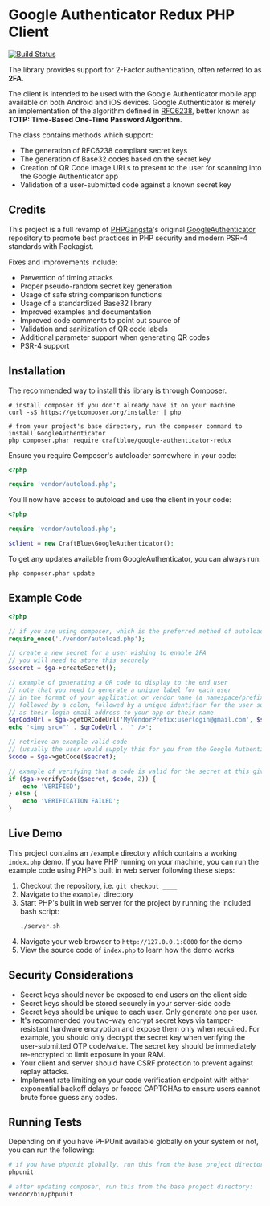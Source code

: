 # Google Authenticator Redux PHP Client #

[![Build Status](https://travis-ci.org/CraftBlue/GoogleAuthenticatorRedux.png?branch=master)](https://travis-ci.org/CraftBlue/GoogleAuthenticatorRedux)

The library provides support for 2-Factor authentication, often referred to as **2FA**.

The client is intended to be used with the Google Authenticator mobile app
available on both Android and iOS devices. Google Authenticator is merely an implementation of 
the algorithm defined in [RFC6238](http://tools.ietf.org/html/rfc6238), better known as
**TOTP: Time-Based One-Time Password Algorithm**. 

The class contains methods which support:
 
 * The generation of RFC6238 compliant secret keys
 * The generation of Base32 codes based on the secret key
 * Creation of QR Code image URLs to present to the user for scanning into the Google Authenticator app
 * Validation of a user-submitted code against a known secret key

## Credits ##

This project is a full revamp of [PHPGangsta](http://www.phpgangsta.de/)'s original [GoogleAuthenticator](https://github.com/PHPGangsta/GoogleAuthenticator) repository
to promote best practices in PHP security and modern PSR-4 standards with Packagist.

Fixes and improvements include:

* Prevention of timing attacks
* Proper pseudo-random secret key generation
* Usage of safe string comparison functions
* Usage of a standardized Base32 library
* Improved examples and documentation
* Improved code comments to point out source of 
* Validation and sanitization of QR code labels
* Additional parameter support when generating QR codes 
* PSR-4 support

## Installation ##

The recommended way to install this library is through Composer.

```
# install composer if you don't already have it on your machine
curl -sS https://getcomposer.org/installer | php

# from your project's base directory, run the composer command to install GoogleAuthenticator
php composer.phar require craftblue/google-authenticator-redux
```

Ensure you require Composer's autoloader somewhere in your code:
```php
<?php

require 'vendor/autoload.php';
```

You'll now have access to autoload and use the client in your code:

```php
<?php

require 'vendor/autoload.php';

$client = new CraftBlue\GoogleAuthenticator();
```


To get any updates available from GoogleAuthenticator, you can always run:

```
php composer.phar update
```

## Example Code ##

```php
<?php

// if you are using composer, which is the preferred method of autoloading 
require_once('./vendor/autoload.php');

// create a new secret for a user wishing to enable 2FA
// you will need to store this securely
$secret = $ga->createSecret();

// example of generating a QR code to display to the end user 
// note that you need to generate a unique label for each user
// in the format of your application or vendor name (a namespace/prefix)
// followed by a colon, followed by a unique identifier for the user such
// as their login email address to your app or their name
$qrCodeUrl = $ga->getQRCodeUrl('MyVendorPrefix:userlogin@gmail.com', $secret);
echo '<img src="' . $qrCodeUrl . '" />';

// retrieve an example valid code
// (usually the user would supply this for you from the Google Authenticator app) 
$code = $ga->getCode($secret);

// example of verifying that a code is valid for the secret at this given time 
if ($ga->verifyCode($secret, $code, 2)) {
    echo 'VERIFIED';
} else {
    echo 'VERIFICATION FAILED';
}
```

## Live Demo ##

This project contains an `/example` directory which contains a working `index.php` demo. 
If you have PHP running on your machine, you can run the example code using
PHP's built in web server following these steps:

1. Checkout the repository, i.e. `git checkout ____`
1. Navigate to the `example/` directory
1. Start PHP's built in web server for the project by running the included bash script:  
   ```bash
   ./server.sh
   ```
1. Navigate your web browser to `http://127.0.0.1:8000` for the demo
1. View the source code of `index.php` to learn how the demo works

## Security Considerations ##

* Secret keys should never be exposed to end users on the client side
* Secret keys should be stored securely in your server-side code
* Secret keys should be unique to each user. Only generate one per user.
* It's recommended you two-way encrypt secret keys via tamper-resistant hardware encryption and 
expose them only when required. For example, you should only decrypt the secret key
when verifying the user-submitted OTP code/value. The secret key should be immediately
re-encrypted to limit exposure in your RAM.
* Your client and server should have CSRF protection to prevent against replay attacks.
* Implement rate limiting on your code verification endpoint with either exponential backoff delays
or forced CAPTCHAs to ensure users cannot brute force guess any codes.

## Running Tests ##

Depending on if you have PHPUnit available globally on your system or not, you can run the following:

```bash
# if you have phpunit globally, run this from the base project directory:
phpunit 

# after updating composer, run this from the base project directory:
vendor/bin/phpunit
```
